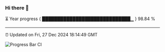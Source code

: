 ### Hi there 👋

⏳ Year progress { █████████████████████████████▁ } 98.84 %

---

⏰ Updated on Fri, 27 Dec 2024 18:14:49 GMT

![Progress Bar CI](https://github.com/code-lakshay/GitHub-Actions-Demo/workflows/Progress%20Bar%20CI/badge.svg)

